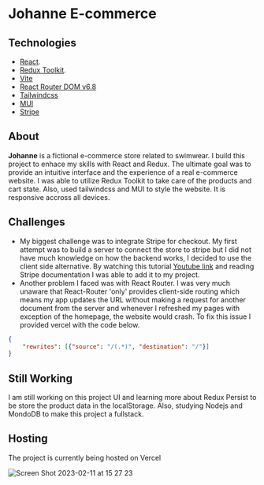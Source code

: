 # Johanne E-commerce

## Technologies

- [React](https://reactjs.org/).
- [Redux Toolkit](https://redux-toolkit.js.org/).
- [Vite](https://vitejs.dev/)
- [React Router DOM v6.8](https://reactrouter.com/en/main)
- [Tailwindcss](https://tailwindcss.com/docs/installation)
- [MUI](https://mui.com/)
- [Stripe](https://stripe.com/)

## About

**Johanne** is a fictional e-commerce store related to swimwear.
I build this project to enhace my skills with React and Redux. The ultimate goal was to provide an intuitive interface and the experience of a real e-commerce website. I was able to utilize Redux Toolkit to take care of the products and cart state. Also, used tailwindcss and MUI to style the website. It is responsive accross all devices.

## Challenges

- My biggest challenge was to integrate Stripe for checkout. My first attempt was to build a server to connect the store to stripe but I did not have much knowledge on how the backend works, I decided to use the client side alternative. By watching this tutorial [Youtube link](https://youtu.be/BSN2KcB_h-M) and reading Stripe documentation I was able to add it to my project.
- Another problem I faced was with React Router. I was very much unaware that React-Router 'only' provides client-side routing which means my app updates the URL without making a request for another document from the server and whenever I refreshed my pages with exception of the homepage, the website would crash. To fix this issue I provided vercel with the code below.
  
```json
{
    "rewrites": [{"source": "/(.*)", "destination": "/"}]
}
```

## Still Working

I am still working on this project UI and learning more about Redux Persist to be store the product data in the localStorage. Also, studying Nodejs and MondoDB to make this project a fullstack.

## Hosting

The project is currently being hosted on Vercel

![Screen Shot 2023-02-11 at 15 27 23](https://user-images.githubusercontent.com/107408196/218266865-4e733de6-ffed-4ade-ad1e-97a5925ceec3.png)
